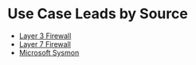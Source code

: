 # Use Case Leads by Source
- [Layer 3 Firewall](/UseCases/Layer3-Firewall.md)
- [Layer 7 Firewall](/UseCases/Layer7-Firewall.md)
- [Microsoft Sysmon](/UseCases/Sysmon.md)